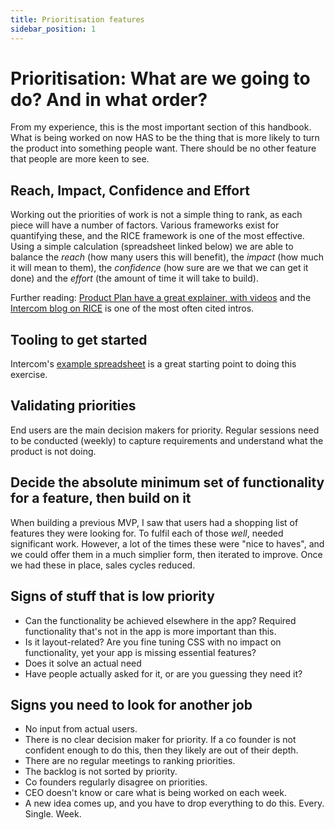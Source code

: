 ```yaml
---
title: Prioritisation features
sidebar_position: 1
---
```


# Prioritisation: What are we going to do? And in what order?

From my experience, this is the most important section of this handbook. What is being worked on now HAS to be the thing that is more likely to turn the product into something people want. There should be no other feature that people are more keen to see.

## Reach, Impact, Confidence and Effort

Working out the priorities of work is not a simple thing to rank, as each piece will have a number of factors. Various frameworks exist for quantifying these, and the RICE framework is one of the most effective. Using a simple calculation (spreadsheet linked below) we are able to balance the *reach* (how many users this will benefit), the *impact* (how much it will mean to them), the *confidence* (how sure are we that we can get it done) and the *effort* (the amount of time it will take to build).

Further reading: [Product Plan have a great explainer, with videos](https://www.productplan.com/glossary/rice-scoring-model/#:~:text=The%20RICE%20scoring%20model%20is,impact%2C%20confidence%2C%20and%20effort.) and the [Intercom blog on RICE](https://www.intercom.com/blog/rice-simple-prioritization-for-product-managers/) is one of the most often cited intros.  

## Tooling to get started

Intercom's [example spreadsheet](https://docs.google.com/spreadsheets/d/12BY8jlCPOVav1KFocIx-wruLjO-TVE2tpLO-oFM3SDA/edit#gid=0) is a great starting point to doing this exercise.

## Validating priorities

End users are the main decision makers for priority. Regular sessions need to be conducted (weekly) to capture requirements and understand what the product is not doing.

## Decide the absolute minimum set of functionality for a feature, then build on it

When building a previous MVP, I saw that users had a shopping list of features they were looking for. To fulfil each of those _well_, needed significant work. However, a lot of the times these were "nice to haves", and we could offer them in a much simplier form, then iterated to improve. Once we had these in place, sales cycles reduced.

## Signs of stuff that is low priority

* Can the functionality be achieved elsewhere in the app? Required functionality that's not in the app is more important than this.
* Is it layout-related? Are you fine tuning CSS with no impact on functionality, yet your app is missing essential features?
* Does it solve an actual need
* Have people actually asked for it, or are you guessing they need it?

## Signs you need to look for another job

* No input from actual users.
* There is no clear decision maker for priority. If a co founder is not confident enough to do this, then they likely are out of their depth.
* There are no regular meetings to ranking priorities.
* The backlog is not sorted by priority.
* Co founders regularly disagree on priorities.
* CEO doesn't know or care what is being worked on each week.
* A new idea comes up, and you have to drop everything to do this. Every. Single. Week.
